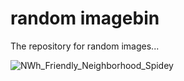 # random imagebin

The repository for random images...


![NWh_Friendly_Neighborhood_Spidey](https://github.com/anishVermaIsHere/random-images/assets/97972189/ff8744bd-1e91-495a-a251-f1ec586abdf8)
